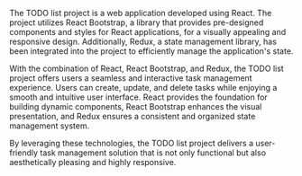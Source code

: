 The TODO list project is a web application developed using React. 
The project utilizes React Bootstrap, a library that provides pre-designed components 
and styles for React applications, for a visually appealing and responsive design. 
Additionally, Redux, a state management library, has been integrated into the project 
to efficiently manage the application's state.

With the combination of React, React Bootstrap, and Redux, the TODO list project offers 
users a seamless and interactive task management experience. 
Users can create, update, and delete tasks while enjoying a smooth and intuitive user interface. 
React provides the foundation for building dynamic components, React Bootstrap enhances 
the visual presentation, and Redux ensures a consistent and organized state management system.

By leveraging these technologies, the TODO list project delivers a user-friendly task 
management solution that is not only functional but also aesthetically pleasing and highly responsive.
